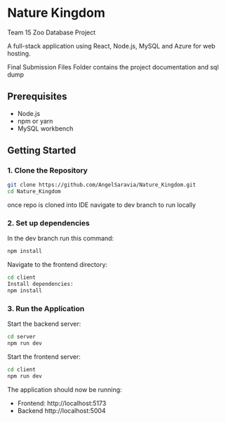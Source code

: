 # Nature Kingdom

Team 15 Zoo Database Project

A full-stack application using React, Node.js, MySQL and Azure for web hosting.

Final Submission Files Folder contains the project documentation and sql dump

## Prerequisites
- Node.js
- npm or yarn
- MySQL workbench

## Getting Started
### 1. Clone the Repository
```bash
git clone https://github.com/AngelSaravia/Nature_Kingdom.git
cd Nature_Kingdom
```
once repo is cloned into IDE navigate to dev branch to run locally
### 2. Set up dependencies
In the dev branch run this command:
```bash
npm install
```

Navigate to the frontend directory:

```bash
cd client
Install dependencies:
npm install
```

### 3. Run the Application
Start the backend server:
```bash
cd server
npm run dev
```

Start the frontend server:
```bash
cd client
npm run dev
```

The application should now be running:
- Frontend: http://localhost:5173
- Backend http://localhost:5004
